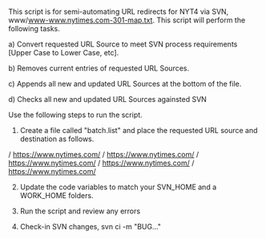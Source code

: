This script is for semi-automating URL redirects for NYT4 via SVN, www/www-www.nytimes.com-301-map.txt. This script will perform the following tasks.

a) Convert requested URL Source to meet SVN process requirements [Upper Case to Lower Case, etc].

b) Removes current entries of requested URL Sources.

c) Appends all new and updated URL Sources at the bottom of the file.

d) Checks all new and updated URL Sources againsted SVN



Use the following steps to run the script.


1. Create a file called "batch.list" and place the requested URL source and destination as follows.

/<URL Source>
https://www.nytimes.com/<URL Destination>
/<URL Source>
https://www.nytimes.com/<URL Destination>
/<URL Source>
https://www.nytimes.com/<URL Destination>
/<URL Source>
https://www.nytimes.com/<URL Destination>
/<URL Source>
https://www.nytimes.com/<URL Destination>


2. Update the code variables to match your SVN_HOME and a WORK_HOME folders.


3. Run the script and review any errors


4. Check-in SVN changes, svn ci -m "BUG..."


